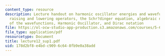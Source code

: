 ```yaml
---
content_type: resource
description: Lecture handout on harmonic oscillator energies and wavefunctions via
  raising and lowering operators, the Schr?dinger equation, algebraic normalization
  of the wavefunctions, Harmonic Oscillator, and Dirac notation
file: https://ol-ocw-studio-app-production.s3.amazonaws.com/courses/5-61-physical-chemistry-fall-2007/178d2bf8e4bdc9096c648fb9e0a38add_lecture12_sup1.pdf
file_type: application/pdf
resourcetype: Document
title: lecture12_sup1.pdf
uid: 178d2bf8-e4bd-c909-6c64-8fb9e0a38add
---
```

